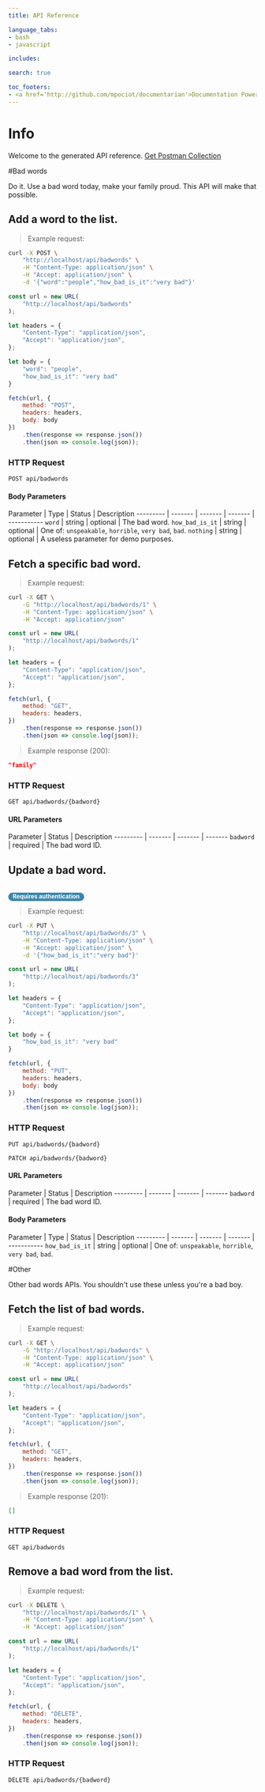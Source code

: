 ```yaml
---
title: API Reference

language_tabs:
- bash
- javascript

includes:

search: true

toc_footers:
- <a href='http://github.com/mpociot/documentarian'>Documentation Powered by Documentarian</a>
---
```

<!-- START_INFO -->
# Info

Welcome to the generated API reference.
[Get Postman Collection](http://localhost/docs/collection.json)

<!-- END_INFO -->

#Bad words


Do it. Use a bad word today, make your family proud. This API will make that possible.
<!-- START_dd624f6edeb53cb1c3c2d31f99ffd7e4 -->
## Add a word to the list.

> Example request:

```bash
curl -X POST \
    "http://localhost/api/badwords" \
    -H "Content-Type: application/json" \
    -H "Accept: application/json" \
    -d '{"word":"people","how_bad_is_it":"very bad"}'

```

```javascript
const url = new URL(
    "http://localhost/api/badwords"
);

let headers = {
    "Content-Type": "application/json",
    "Accept": "application/json",
};

let body = {
    "word": "people",
    "how_bad_is_it": "very bad"
}

fetch(url, {
    method: "POST",
    headers: headers,
    body: body
})
    .then(response => response.json())
    .then(json => console.log(json));
```



### HTTP Request
`POST api/badwords`

#### Body Parameters
Parameter | Type | Status | Description
--------- | ------- | ------- | ------- | -----------
    `word` | string |  optional  | The bad word.
        `how_bad_is_it` | string |  optional  | One of: `unspeakable`, `horrible`, `very bad`, `bad`.
        `nothing` | string |  optional  | A useless parameter for demo purposes.
    
<!-- END_dd624f6edeb53cb1c3c2d31f99ffd7e4 -->

<!-- START_a1007de46f3a66a4ddde85ab670dedaf -->
## Fetch a specific bad word.

> Example request:

```bash
curl -X GET \
    -G "http://localhost/api/badwords/1" \
    -H "Content-Type: application/json" \
    -H "Accept: application/json"
```

```javascript
const url = new URL(
    "http://localhost/api/badwords/1"
);

let headers = {
    "Content-Type": "application/json",
    "Accept": "application/json",
};

fetch(url, {
    method: "GET",
    headers: headers,
})
    .then(response => response.json())
    .then(json => console.log(json));
```


> Example response (200):

```json
"family"
```

### HTTP Request
`GET api/badwords/{badword}`

#### URL Parameters

Parameter | Status | Description
--------- | ------- | ------- | -------
    `badword` |  required  | The bad word ID.

<!-- END_a1007de46f3a66a4ddde85ab670dedaf -->

<!-- START_5b9e17569532ade8f1dbe350bc9c37ef -->
## Update a bad word.

<br><small style="padding: 1px 9px 2px;font-weight: bold;white-space: nowrap;color: #ffffff;-webkit-border-radius: 9px;-moz-border-radius: 9px;border-radius: 9px;background-color: #3a87ad;">Requires authentication</small>
> Example request:

```bash
curl -X PUT \
    "http://localhost/api/badwords/3" \
    -H "Content-Type: application/json" \
    -H "Accept: application/json" \
    -d '{"how_bad_is_it":"very bad"}'

```

```javascript
const url = new URL(
    "http://localhost/api/badwords/3"
);

let headers = {
    "Content-Type": "application/json",
    "Accept": "application/json",
};

let body = {
    "how_bad_is_it": "very bad"
}

fetch(url, {
    method: "PUT",
    headers: headers,
    body: body
})
    .then(response => response.json())
    .then(json => console.log(json));
```



### HTTP Request
`PUT api/badwords/{badword}`

`PATCH api/badwords/{badword}`

#### URL Parameters

Parameter | Status | Description
--------- | ------- | ------- | -------
    `badword` |  required  | The bad word ID.
#### Body Parameters
Parameter | Type | Status | Description
--------- | ------- | ------- | ------- | -----------
    `how_bad_is_it` | string |  optional  | One of: `unspeakable`, `horrible`, `very bad`, `bad`.
    
<!-- END_5b9e17569532ade8f1dbe350bc9c37ef -->

#Other

Other bad words APIs. You shouldn't use these unless you're a bad boy.
<!-- START_18436022a4931004b0b4a495765d871d -->
## Fetch the list of bad words.

> Example request:

```bash
curl -X GET \
    -G "http://localhost/api/badwords" \
    -H "Content-Type: application/json" \
    -H "Accept: application/json"
```

```javascript
const url = new URL(
    "http://localhost/api/badwords"
);

let headers = {
    "Content-Type": "application/json",
    "Accept": "application/json",
};

fetch(url, {
    method: "GET",
    headers: headers,
})
    .then(response => response.json())
    .then(json => console.log(json));
```


> Example response (201):

```json
[]
```

### HTTP Request
`GET api/badwords`


<!-- END_18436022a4931004b0b4a495765d871d -->

<!-- START_d54cfa54dc1612c7613dff8c49839f02 -->
## Remove a bad word from the list.

> Example request:

```bash
curl -X DELETE \
    "http://localhost/api/badwords/1" \
    -H "Content-Type: application/json" \
    -H "Accept: application/json"
```

```javascript
const url = new URL(
    "http://localhost/api/badwords/1"
);

let headers = {
    "Content-Type": "application/json",
    "Accept": "application/json",
};

fetch(url, {
    method: "DELETE",
    headers: headers,
})
    .then(response => response.json())
    .then(json => console.log(json));
```



### HTTP Request
`DELETE api/badwords/{badword}`


<!-- END_d54cfa54dc1612c7613dff8c49839f02 -->


